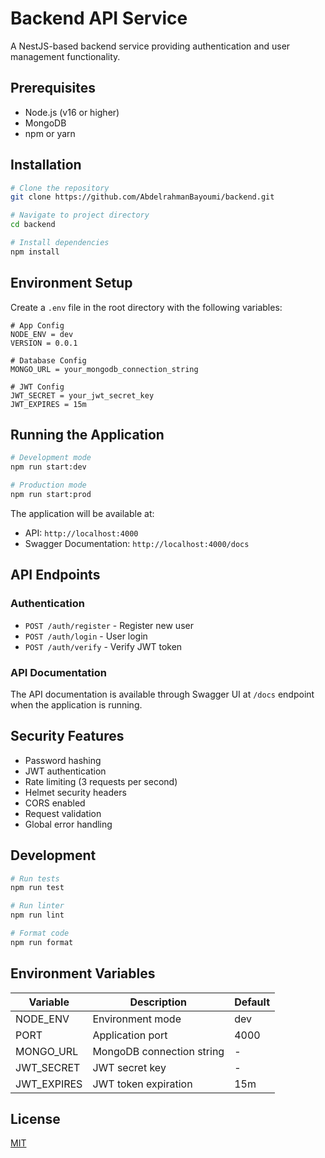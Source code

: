 # Backend API Service

A NestJS-based backend service providing authentication and user management functionality.

## Prerequisites

-   Node.js (v16 or higher)
-   MongoDB
-   npm or yarn

## Installation

```bash
# Clone the repository
git clone https://github.com/AbdelrahmanBayoumi/backend.git

# Navigate to project directory
cd backend

# Install dependencies
npm install
```

## Environment Setup

Create a `.env` file in the root directory with the following variables:

```properties
# App Config
NODE_ENV = dev
VERSION = 0.0.1

# Database Config
MONGO_URL = your_mongodb_connection_string

# JWT Config
JWT_SECRET = your_jwt_secret_key
JWT_EXPIRES = 15m
```

## Running the Application

```bash
# Development mode
npm run start:dev

# Production mode
npm run start:prod
```

The application will be available at:

-   API: `http://localhost:4000`
-   Swagger Documentation: `http://localhost:4000/docs`

## API Endpoints

### Authentication

-   `POST /auth/register` - Register new user
-   `POST /auth/login` - User login
-   `POST /auth/verify` - Verify JWT token

### API Documentation

The API documentation is available through Swagger UI at `/docs` endpoint when the application is running.

## Security Features

-   Password hashing
-   JWT authentication
-   Rate limiting (3 requests per second)
-   Helmet security headers
-   CORS enabled
-   Request validation
-   Global error handling

## Development

```bash
# Run tests
npm run test

# Run linter
npm run lint

# Format code
npm run format
```

## Environment Variables

| Variable    | Description               | Default |
| ----------- | ------------------------- | ------- |
| NODE_ENV    | Environment mode          | dev     |
| PORT        | Application port          | 4000    |
| MONGO_URL   | MongoDB connection string | -       |
| JWT_SECRET  | JWT secret key            | -       |
| JWT_EXPIRES | JWT token expiration      | 15m     |

## License

[MIT](LICENSE)

